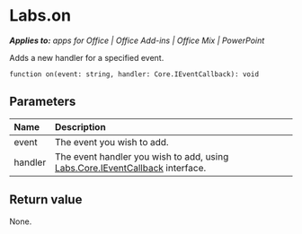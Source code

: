 
# Labs.on

 _**Applies to:** apps for Office | Office Add-ins | Office Mix | PowerPoint_

Adds a new handler for a specified event.

```
function on(event: string, handler: Core.IEventCallback): void
```


## Parameters


|**Name**|**Description**|
|:-----|:-----|
|event|The event you wish to add.|
|handler|The event handler you wish to add, using [Labs.Core.IEventCallback](../powerpoint/office-mix/reference/labs.core.ieventcallback.md) interface.|

## Return value

None.

